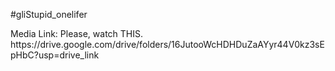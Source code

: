 #gliStupid_onelifer
<aside> Media Link: Please, watch THIS. https://drive.google.com/drive/folders/16JutooWcHDHDuZaAYyr44V0kz3sEpHbC?usp=drive_link </aside>
